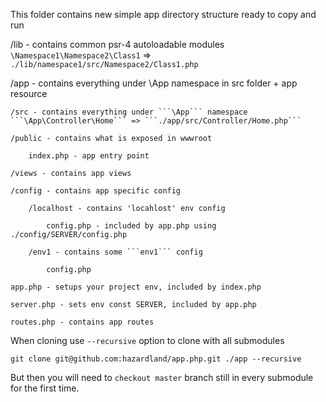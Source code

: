 This folder contains new simple app directory structure ready to copy and run

/lib - contains common psr-4 autoloadable modules ```\Namespace1\Namespace2\Class1``` => ```./lib/namespace1/src/Namespace2/Class1.php```

/app - contains everything under \App namespace in src folder + app resource

    /src - contains everything under ```\App``` namespace ```\App\Controller\Home``` => ```./app/src/Controller/Home.php```

    /public - contains what is exposed in wwwroot

        index.php - app entry point

    /views - contains app views

    /config - contains app specific config

        /localhost - contains 'locahlost' env config

            config.php - included by app.php using ./config/SERVER/config.php

        /env1 - contains some ```env1``` config

            config.php

    app.php - setups your project env, included by index.php

    server.php - sets env const SERVER, included by app.php

    routes.php - contains app routes

When cloning use ```--recursive``` option to clone with all submodules
```
git clone git@github.com:hazardland/app.php.git ./app --recursive
```
But then you will need to ```checkout master``` branch still in every submodule for the first time.
